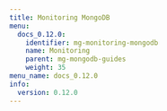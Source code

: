 ```yaml
---
title: Monitoring MongoDB
menu:
  docs_0.12.0:
    identifier: mg-monitoring-mongodb
    name: Monitoring
    parent: mg-mongodb-guides
    weight: 35
menu_name: docs_0.12.0
info:
  version: 0.12.0
---
```


